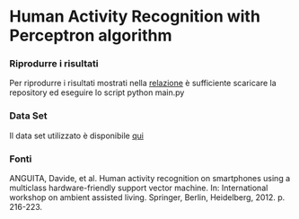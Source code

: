 # Human Activity Recognition with Perceptron algorithm



### Riprodurre i risultati

Per riprodurre i risultati mostrati nella [relazione](RelazioneAI.pdf) è sufficiente scaricare la repository ed eseguire lo script python main.py

### Data Set

Il data set utilizzato è disponibile [qui](http://archive.ics.uci.edu/ml/datasets/Human+Activity+Recognition+Using+Smartphones)

### Fonti

ANGUITA, Davide, et al. Human activity recognition on smartphones using a multiclass hardware-friendly support vector machine. In: International workshop on ambient assisted living. Springer, Berlin, Heidelberg, 2012. p. 216-223.

